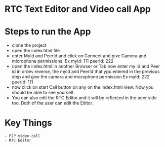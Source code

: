 # RTC Text Editor and Video call App

# Steps to run the App
  - clone the project
  - open the index.html file
  - enter MyId and PeerId and click on Connect and give Camera and microphone permissions. Ex myId: 111   peerId: 222
  - open the index.html in another Browser or Tab now enter my Id and Peer id in ordev reverse, the myId and PeerId that ypu entered in the previous step and give the camera and microphone permission Ex myId: 222  peerId: 111
  - now click on start Call button on any on the index.html view. Now you should be able to see yourself.
  - You can also edit the RTC Editor and it will be reflected in the peer side too. Both of the user can edit the Editor.
  
  # Key Things
    - P2P video call
    - RTC Editor

